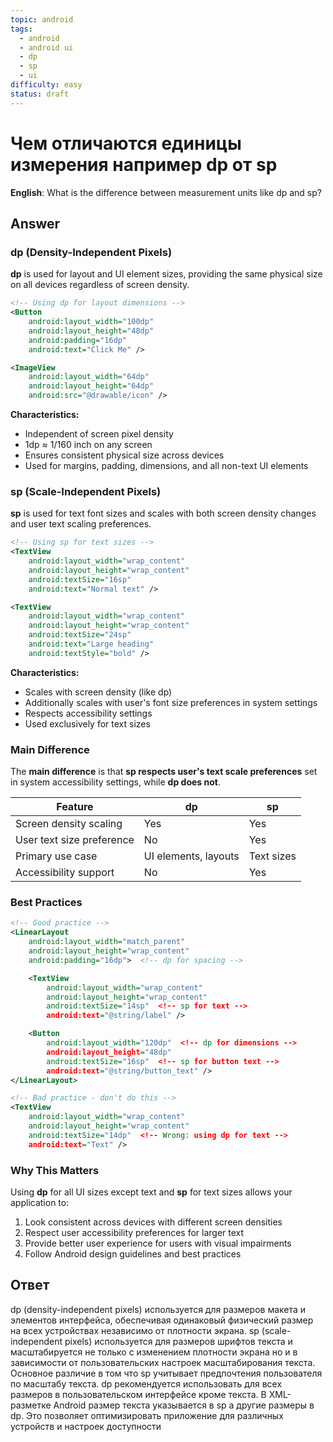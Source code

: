 ```yaml
---
topic: android
tags:
  - android
  - android ui
  - dp
  - sp
  - ui
difficulty: easy
status: draft
---
```


# Чем отличаются единицы измерения например dp от sp

**English**: What is the difference between measurement units like dp and sp?

## Answer

### dp (Density-Independent Pixels)

**dp** is used for layout and UI element sizes, providing the same physical size on all devices regardless of screen density.

```xml
<!-- Using dp for layout dimensions -->
<Button
    android:layout_width="100dp"
    android:layout_height="48dp"
    android:padding="16dp"
    android:text="Click Me" />

<ImageView
    android:layout_width="64dp"
    android:layout_height="64dp"
    android:src="@drawable/icon" />
```

**Characteristics:**
- Independent of screen pixel density
- 1dp ≈ 1/160 inch on any screen
- Ensures consistent physical size across devices
- Used for margins, padding, dimensions, and all non-text UI elements

### sp (Scale-Independent Pixels)

**sp** is used for text font sizes and scales with both screen density changes and user text scaling preferences.

```xml
<!-- Using sp for text sizes -->
<TextView
    android:layout_width="wrap_content"
    android:layout_height="wrap_content"
    android:textSize="16sp"
    android:text="Normal text" />

<TextView
    android:layout_width="wrap_content"
    android:layout_height="wrap_content"
    android:textSize="24sp"
    android:text="Large heading"
    android:textStyle="bold" />
```

**Characteristics:**
- Scales with screen density (like dp)
- Additionally scales with user's font size preferences in system settings
- Respects accessibility settings
- Used exclusively for text sizes

### Main Difference

The **main difference** is that **sp respects user's text scale preferences** set in system accessibility settings, while **dp does not**.

| Feature | dp | sp |
|---------|----|----|
| Screen density scaling | Yes | Yes |
| User text size preference | No | Yes |
| Primary use case | UI elements, layouts | Text sizes |
| Accessibility support | No | Yes |

### Best Practices

```xml
<!-- Good practice -->
<LinearLayout
    android:layout_width="match_parent"
    android:layout_height="wrap_content"
    android:padding="16dp">  <!-- dp for spacing -->

    <TextView
        android:layout_width="wrap_content"
        android:layout_height="wrap_content"
        android:textSize="14sp"  <!-- sp for text -->
        android:text="@string/label" />

    <Button
        android:layout_width="120dp"  <!-- dp for dimensions -->
        android:layout_height="48dp"
        android:textSize="16sp"  <!-- sp for button text -->
        android:text="@string/button_text" />
</LinearLayout>

<!-- Bad practice - don't do this -->
<TextView
    android:layout_width="wrap_content"
    android:layout_height="wrap_content"
    android:textSize="14dp"  <!-- Wrong: using dp for text -->
    android:text="Text" />
```

### Why This Matters

Using **dp** for all UI sizes except text and **sp** for text sizes allows your application to:
1. Look consistent across devices with different screen densities
2. Respect user accessibility preferences for larger text
3. Provide better user experience for users with visual impairments
4. Follow Android design guidelines and best practices

## Ответ

dp (density-independent pixels) используется для размеров макета и элементов интерфейса, обеспечивая одинаковый физический размер на всех устройствах независимо от плотности экрана. sp (scale-independent pixels) используется для размеров шрифтов текста и масштабируется не только с изменением плотности экрана но и в зависимости от пользовательских настроек масштабирования текста. Основное различие в том что sp учитывает предпочтения пользователя по масштабу текста. dp рекомендуется использовать для всех размеров в пользовательском интерфейсе кроме текста. В XML-разметке Android размер текста указывается в sp а другие размеры в dp. Это позволяет оптимизировать приложение для различных устройств и настроек доступности

